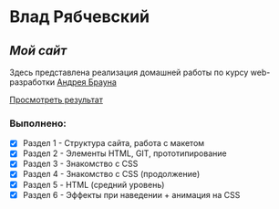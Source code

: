 # Влад Рябчевский
## _Мой сайт_

Здесь представлена реализация домашней работы по курсу web-разработки [Андрея Брауна](https://vk.com/school_brown)

[Просмотреть результат](https://voryabchevsky.github.io/src/index.html)

### Выполнено:
- [x] Раздел 1 - Структура сайта, работа с макетом
- [x] Раздел 2 - Элементы HTML, GIT, прототипирование
- [x] Раздел 3 - Знакомство с CSS 
- [x] Раздел 4 - Знакомство с CSS (продолжение)
- [x] Раздел 5 - HTML (средний уровень)
- [x] Раздел 6 - Эффекты при наведении + анимация на CSS

